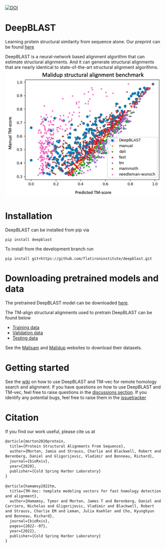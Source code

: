 [![DOI](https://zenodo.org/badge/269478463.svg)](https://zenodo.org/badge/latestdoi/269478463)


# DeepBLAST 

Learning protein structural similarity from sequence alone.  Our preprint can be found [here](https://www.biorxiv.org/content/10.1101/2020.11.03.365932v1)

DeepBLAST is a neural-network based alignment algorithm that can estimate structural alignments. And it can generate structural alignments that are nearly identical to
state-of-the-art structural alignment algorithms.
![Malidup benchmark](/imgs/malidup.png)

# Installation

DeepBLAST can be installed from pip via

```
pip install deepblast
```

To install from the development branch run

```
pip install git+https://github.com/flatironinstitute/deepblast.git
```

# Downloading pretrained models and data

The pretrained DeepBLAST model can be downloaded [here](https://users.flatironinstitute.org/jmorton/public_www/deepblast-public-data/checkpoints/deepblast-v3.ckpt).

The TM-align structural alignments used to pretrain DeepBLAST can be found below
- [Training data](https://users.flatironinstitute.org/jmorton/public_www/deepblast-public-data/train_matched.txt)
- [Validation data](https://users.flatironinstitute.org/jmorton/public_www/deepblast-public-data/valid.txt)
- [Testing data](https://users.flatironinstitute.org/jmorton/public_www/deepblast-public-data/test.txt)


See the [Malisam](http://prodata.swmed.edu/malisam/) and [Malidup](http://prodata.swmed.edu/malidup/) websites to download their datasets.

# Getting started

See the [wiki](https://github.com/flatironinstitute/deepblast/wiki) on how to use DeepBLAST and TM-vec for remote homology search and alignment.
If you have questions on how to use DeepBLAST and TM-vec, feel free to raise questions in the [discussions section](https://github.com/flatironinstitute/deepblast/discussions). If you identify any potential bugs, feel free to raise them in the [issuetracker](https://github.com/flatironinstitute/deepblast/issues)

# Citation

If you find our work useful, please cite us at
```
@article{morton2020protein,
  title={Protein Structural Alignments From Sequence},
  author={Morton, Jamie and Strauss, Charlie and Blackwell, Robert and Berenberg, Daniel and Gligorijevic, Vladimir and Bonneau, Richard},
  journal={bioRxiv},
  year={2020},
  publisher={Cold Spring Harbor Laboratory}
}

@article{hamamsy2022tm,
  title={TM-Vec: template modeling vectors for fast homology detection and alignment},
  author={Hamamsy, Tymor and Morton, James T and Berenberg, Daniel and Carriero, Nicholas and Gligorijevic, Vladimir and Blackwell, Robert and Strauss, Charlie EM and Leman, Julia Koehler and Cho, Kyunghyun and Bonneau, Richard},
  journal={bioRxiv},
  pages={2022--07},
  year={2022},
  publisher={Cold Spring Harbor Laboratory}
}

```
